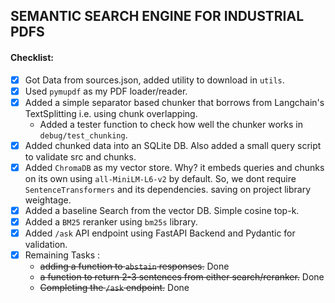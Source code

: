 ## SEMANTIC SEARCH ENGINE FOR INDUSTRIAL PDFS

#### Checklist:
- [x] Got Data from sources.json, added utility to download in `utils`.
- [x] Used `pymupdf` as my PDF loader/reader.
- [x] Added a simple separator based chunker that borrows from Langchain's TextSplitting i.e. using chunk overlapping.
    - Added a tester function to check how well the chunker works in `debug/test_chunking`.
- [x] Added chunked data into an SQLite DB. Also added a small query script to validate src and chunks.
- [x] Added `ChromaDB` as my vector store. Why? it embeds queries and chunks on its own using `all-MiniLM-L6-v2` by default. So, we dont require `SentenceTransformers` and its dependencies. saving on project library weightage.
- [x] Added a baseline Search from the vector DB. Simple cosine top-k.
- [x] Added a `BM25` reranker using `bm25s` library.
- [x] Added `/ask` API endpoint using FastAPI Backend and Pydantic for validation.
- [x] Remaining Tasks :
    - ~~adding a function to `abstain` responses.~~ Done
    - ~~a function to return 2-3 sentences from either search/reranker.~~ Done
    - ~~Completing the `/ask` endpoint.~~ Done
